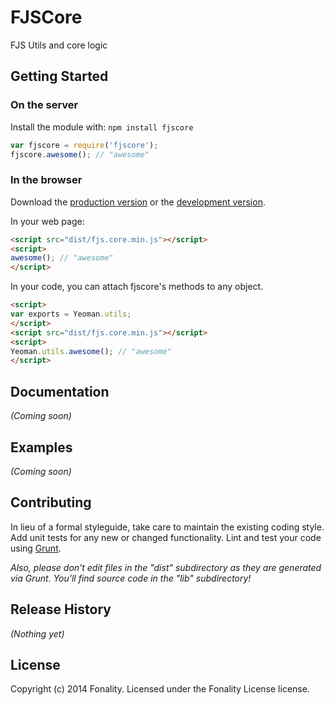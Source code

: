 # FJSCore

FJS Utils and core logic

## Getting Started
### On the server
Install the module with: `npm install fjscore`

```javascript
var fjscore = require('fjscore');
fjscore.awesome(); // "awesome"
```

### In the browser
Download the [production version][min] or the [development version][max].

[min]: https://raw.github.com//fjscore/master/dist/fjscore.min.js
[max]: https://raw.github.com//fjscore/master/dist/fjscore.js

In your web page:

```html
<script src="dist/fjs.core.min.js"></script>
<script>
awesome(); // "awesome"
</script>
```

In your code, you can attach fjscore's methods to any object.

```html
<script>
var exports = Yeoman.utils;
</script>
<script src="dist/fjs.core.min.js"></script>
<script>
Yeoman.utils.awesome(); // "awesome"
</script>
```

## Documentation
_(Coming soon)_

## Examples
_(Coming soon)_

## Contributing
In lieu of a formal styleguide, take care to maintain the existing coding style. Add unit tests for any new or changed functionality. Lint and test your code using [Grunt](http://gruntjs.com/).

_Also, please don't edit files in the "dist" subdirectory as they are generated via Grunt. You'll find source code in the "lib" subdirectory!_

## Release History
_(Nothing yet)_

## License
 
 Copyright (c) 2014 Fonality. Licensed under the Fonality License license.
